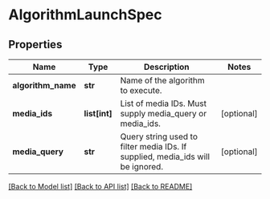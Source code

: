 # AlgorithmLaunchSpec

## Properties
Name | Type | Description | Notes
------------ | ------------- | ------------- | -------------
**algorithm_name** | **str** | Name of the algorithm to execute. | 
**media_ids** | **list[int]** | List of media IDs. Must supply media_query or media_ids. | [optional] 
**media_query** | **str** | Query string used to filter media IDs. If supplied, media_ids will be ignored. | [optional] 

[[Back to Model list]](../README.md#documentation-for-models) [[Back to API list]](../README.md#documentation-for-api-endpoints) [[Back to README]](../README.md)

